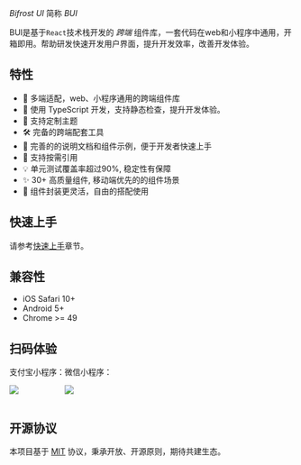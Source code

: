 _Bifrost UI_ 简称 _BUI_

BUI是基于`React`技术栈开发的 _跨端_ 组件库，一套代码在web和小程序中通用，开箱即用。帮助研发快速开发用户界面，提升开发效率，改善开发体验。

## 特性

- 🚀 多端适配，web、小程序通用的跨端组件库
- 🌈 使用 TypeScript 开发，支持静态检查，提升开发体验。
- 🎨 支持定制主题
- 🛠 完备的跨端配套工具
- 💪 完善的的说明文档和组件示例，便于开发者快速上手
- 🎯 支持按需引用
- 💡 单元测试覆盖率超过90%, 稳定性有保障
- ✨ 30+ 高质量组件, 移动端优先的的组件场景
- 👋 组件封装更灵活，自由的搭配使用

## 快速上手

请参考[快速上手](https://bui.taopiaopiao.com/guide/introduce)章节。

## 兼容性

- iOS Safari 10+
- Android 5+
- Chrome >= 49

## 扫码体验

<div style="display: flex">
<div>
支付宝小程序：

![](https://gw.alicdn.com/imgextra/i2/O1CN01Q0L2dL1ID0iLq1SKP_!!6000000000858-2-tps-516-518.png)

</div>

<div>
微信小程序：

![](https://gw.alicdn.com/imgextra/i4/O1CN01mpcpzN29vayTjIv56_!!6000000008130-0-tps-512-512.jpg)

</div>
</div>

## 开源协议

本项目基于 [MIT](https://zh.wikipedia.org/wiki/MIT%E8%A8%B1%E5%8F%AF%E8%AD%89) 协议，秉承开放、开源原则，期待共建生态。
